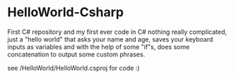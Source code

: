 # HelloWorld-Csharp
First C# repository and my first ever code in C#
nothing really complicated, just a "hello world" that asks your name and age,
saves your keyboard inputs as variables and with the help of some "if"s,
does some concatenation to output some custom phrases.

see /HelloWorld/HelloWorld.csproj for code :)
